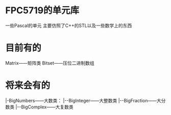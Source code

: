# FPC5719的单元库
一些Pascal的单元
主要仿照了C++的STL以及一些数学上的东西
# 目前有的
Matrix——矩阵类
Bitset——压位二进制数组

# 将来会有的
|-BigNumbers——大数类：
|--BigInteger——大整数类
|--BigFraction——大分数类
|--BigComplex——大复数类
